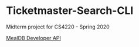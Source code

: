 # Ticketmaster-Search-CLI
Midterm project for CS4220 - Spring 2020

[MealDB Developer API](https://themealdb.com/api.php "The MealDB API")